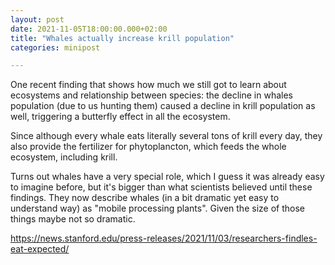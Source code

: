 ```yaml
---
layout: post
date: 2021-11-05T18:00:00.000+02:00
title: "Whales actually increase krill population"
categories: minipost

---
```


One recent finding that shows how much we still got to learn about ecosystems and relationship between species: the decline in whales population (due to us hunting them) caused a decline in krill population as well, triggering a butterfly effect in all the ecosystem. 

Since although every whale eats literally several tons of krill every day, they also provide the fertilizer for phytoplancton, which feeds the whole ecosystem, including krill.

Turns out whales have a very special role, which I guess it was already easy to imagine before, but it's bigger than what scientists believed until these findings. They now describe whales (in a bit dramatic yet easy to understand way) as "mobile processing plants". Given the size of those things maybe not so dramatic.

https://news.stanford.edu/press-releases/2021/11/03/researchers-findles-eat-expected/


